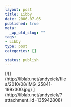 ```yaml
--- 
layout: post
title: Libby
date: 2006-07-05
published: true
meta: 
  _wp_old_slug: ""
tags: 
- Libby
type: post
categories: []

status: publish
---
```

<div class="wp-caption alignleft" style="width: 199px">[![](http://liblab.net/andyeick/files/2010/08/IMG_25841-199x300.jpg) ](http://liblab.net/andyeick/?attachment_id=135942808)



</div><br />
